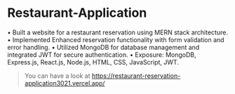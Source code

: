 # Restaurant-Application
• Built a website for a restaurant reservation using MERN stack architecture.
• Implemented Enhanced reservation functionality with form validation and error handling.
• Utilized MongoDB for database management and integrated JWT for secure authentication.
• Exposure: MongoDB, Express.js, React.js, Node.js, HTML, CSS, JavaScript, JWT.
> You can have a look at https://restaurant-reservation-application3021.vercel.app/
